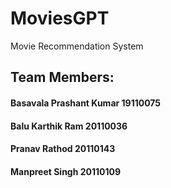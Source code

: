 # MoviesGPT
Movie Recommendation System

## Team Members:
 #### Basavala Prashant Kumar 19110075
 #### Balu Karthik Ram 20110036
 #### Pranav Rathod 20110143
 #### Manpreet Singh 20110109
 

